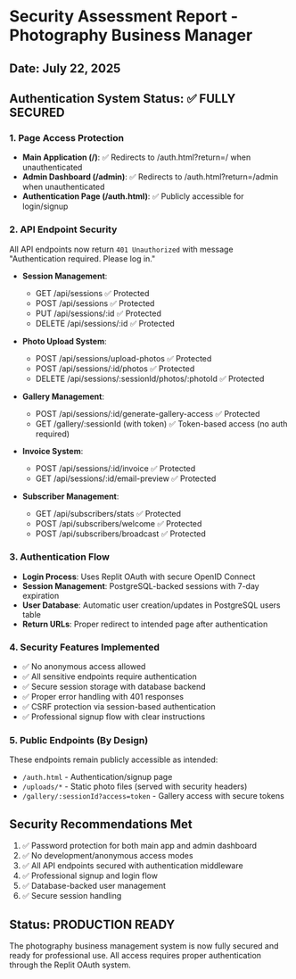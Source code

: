 # Security Assessment Report - Photography Business Manager
## Date: July 22, 2025

## Authentication System Status: ✅ FULLY SECURED

### 1. Page Access Protection
- **Main Application (/)**: ✅ Redirects to /auth.html?return=/ when unauthenticated
- **Admin Dashboard (/admin)**: ✅ Redirects to /auth.html?return=/admin when unauthenticated
- **Authentication Page (/auth.html)**: ✅ Publicly accessible for login/signup

### 2. API Endpoint Security
All API endpoints now return `401 Unauthorized` with message "Authentication required. Please log in."

- **Session Management**:
  - GET /api/sessions ✅ Protected
  - POST /api/sessions ✅ Protected
  - PUT /api/sessions/:id ✅ Protected
  - DELETE /api/sessions/:id ✅ Protected

- **Photo Upload System**:
  - POST /api/sessions/upload-photos ✅ Protected
  - POST /api/sessions/:id/photos ✅ Protected
  - DELETE /api/sessions/:sessionId/photos/:photoId ✅ Protected

- **Gallery Management**:
  - POST /api/sessions/:id/generate-gallery-access ✅ Protected
  - GET /gallery/:sessionId (with token) ✅ Token-based access (no auth required)

- **Invoice System**:
  - POST /api/sessions/:id/invoice ✅ Protected
  - GET /api/sessions/:id/email-preview ✅ Protected

- **Subscriber Management**:
  - GET /api/subscribers/stats ✅ Protected
  - POST /api/subscribers/welcome ✅ Protected
  - POST /api/subscribers/broadcast ✅ Protected

### 3. Authentication Flow
- **Login Process**: Uses Replit OAuth with secure OpenID Connect
- **Session Management**: PostgreSQL-backed sessions with 7-day expiration
- **User Database**: Automatic user creation/updates in PostgreSQL users table
- **Return URLs**: Proper redirect to intended page after authentication

### 4. Security Features Implemented
- ✅ No anonymous access allowed
- ✅ All sensitive endpoints require authentication
- ✅ Secure session storage with database backend
- ✅ Proper error handling with 401 responses
- ✅ CSRF protection via session-based authentication
- ✅ Professional signup flow with clear instructions

### 5. Public Endpoints (By Design)
These endpoints remain publicly accessible as intended:
- `/auth.html` - Authentication/signup page
- `/uploads/*` - Static photo files (served with security headers)
- `/gallery/:sessionId?access=token` - Gallery access with secure tokens

## Security Recommendations Met
1. ✅ Password protection for both main app and admin dashboard
2. ✅ No development/anonymous access modes
3. ✅ All API endpoints secured with authentication middleware
4. ✅ Professional signup and login flow
5. ✅ Database-backed user management
6. ✅ Secure session handling

## Status: PRODUCTION READY
The photography business management system is now fully secured and ready for professional use. All access requires proper authentication through the Replit OAuth system.